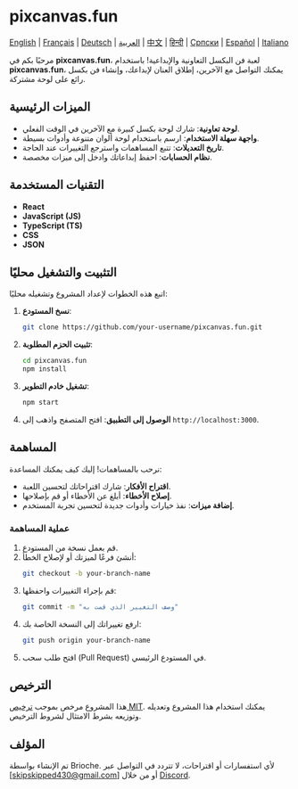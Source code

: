 # pixcanvas.fun

[English](README.md) | [Français](docs/fr/README.md) | [Deutsch](docs/de/README.md) | [العربية](docs/ar/README.md) | [中文](docs/zh/README.md) | [हिन्दी](docs/hi/README.md) | [Српски](docs/sr/README.md) | [Español](docs/es/README.md) | [Italiano](docs/it/README.md)

مرحبًا بكم في **pixcanvas.fun**، لعبة فن البكسل التعاونية والإبداعية! باستخدام **pixcanvas.fun**، يمكنك التواصل مع الآخرين، إطلاق العنان لإبداعك، وإنشاء فن بكسل رائع على لوحة مشتركة.

## الميزات الرئيسية

- **لوحة تعاونية**: شارك لوحة بكسل كبيرة مع الآخرين في الوقت الفعلي.
- **واجهة سهلة الاستخدام**: ارسم باستخدام لوحة ألوان متنوعة وأدوات بسيطة.
- **تاريخ التعديلات**: تتبع المساهمات واسترجع التغييرات عند الحاجة.
- **نظام الحسابات**: احفظ إبداعاتك وادخل إلى ميزات مخصصة.

## التقنيات المستخدمة

- **React**
- **JavaScript (JS)**
- **TypeScript (TS)**
- **CSS**
- **JSON**

## التثبيت والتشغيل محليًا

اتبع هذه الخطوات لإعداد المشروع وتشغيله محليًا:

1. **نسخ المستودع**:

   ```bash
   git clone https://github.com/your-username/pixcanvas.fun.git
   ```

2. **تثبيت الحزم المطلوبة**:

   ```bash
   cd pixcanvas.fun
   npm install
   ```

3. **تشغيل خادم التطوير**:

   ```bash
   npm start
   ```

4. **الوصول إلى التطبيق**:
   افتح المتصفح واذهب إلى `http://localhost:3000`.

## المساهمة

نرحب بالمساهمات! إليك كيف يمكنك المساعدة:

- **اقتراح الأفكار**: شارك اقتراحاتك لتحسين اللعبة.
- **إصلاح الأخطاء**: أبلغ عن الأخطاء أو قم بإصلاحها.
- **إضافة ميزات**: نفذ خيارات وأدوات جديدة لتحسين تجربة المستخدم.

### عملية المساهمة

1. قم بعمل نسخة من المستودع.
2. أنشئ فرعًا لميزتك أو لإصلاح الخطأ:
   ```bash
   git checkout -b your-branch-name
   ```
3. قم بإجراء التغييرات واحفظها:
   ```bash
   git commit -m "وصف التغيير الذي قمت به"
   ```
4. ارفع تغييراتك إلى النسخة الخاصة بك:
   ```bash
   git push origin your-branch-name
   ```
5. افتح طلب سحب (Pull Request) في المستودع الرئيسي.

## الترخيص

هذا المشروع مرخص بموجب [ترخيص MIT](LICENSE). يمكنك استخدام هذا المشروع وتعديله وتوزيعه بشرط الامتثال لشروط الترخيص.

## المؤلف

تم الإنشاء بواسطة Brioche. لأي استفسارات أو اقتراحات، لا تتردد في التواصل عبر [[skipskipped430@gmail.com](mailto:skipskipped430@gmail.com)] أو من خلال [Discord](https://discord.com/users/933785709762973756).
